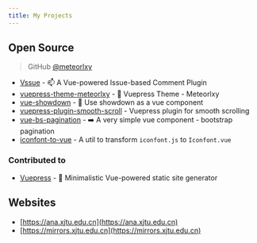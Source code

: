 ```yaml
---
title: My Projects
---
```


## Open Source

> GitHub [@meteorlxy](https://github.com/meteorlxy)

- [Vssue](https://github.com/meteorlxy/vssue) - :mailbox: A Vue-powered Issue-based Comment Plugin
- [vuepress-theme-meteorlxy](https://github.com/meteorlxy/vuepress-theme-meteorlxy) - :sparkling_heart: Vuepress Theme - Meteorlxy
- [vue-showdown](https://github.com/meteorlxy/vue-showdown) - :page_with_curl: Use showdown as a vue component
- [vuepress-plugin-smooth-scroll](https://github.com/meteorlxy/vuepress-plugin-smooth-scroll) - Vuepress plugin for smooth scrolling
- [vue-bs-pagination](https://github.com/meteorlxy/vue-bs-pagination) - :arrow_right: A very simple vue component - bootstrap pagination
- [iconfont-to-vue](https://github.com/meteorlxy/iconfont-to-vue) - A util to transform `iconfont.js` to `Iconfont.vue`


### Contributed to

- [Vuepress](https://github.com/vuejs/vuepress) - :memo: Minimalistic Vue-powered static site generator

## Websites

- [https://ana.xjtu.edu.cn](https://ana.xjtu.edu.cn)
- [https://mirrors.xjtu.edu.cn](https://mirrors.xjtu.edu.cn)
